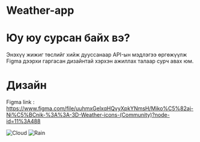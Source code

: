 # Weather-app

# Юу юу сурсан байх вэ?
Энэхүү жижиг төслийг хийж дууссанаар API-ын мэдлэгээ өргөжүүлж Figma дээрхи гаргасан дизайнтай хэрхэн ажиллах талаар сурч авах юм.

# Дизайн
Figma link : https://www.figma.com/file/uuhmxGelxqHQvyXpkYNmsH/Miko%C5%82aj-Ni%C5%BCnik-%3A%3A-3D-Weather-icons-(Community)?node-id=11%3A488

![Cloud](https://user-images.githubusercontent.com/66663634/153118757-c912e318-1fda-4d8c-85f0-e8f7f22239d7.png)
![Rain](https://user-images.githubusercontent.com/66663634/153118803-8b5e2aef-96ea-4d0a-9da3-118fb1a19304.png)
